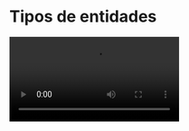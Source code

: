 # Tipos de entidades

<video controls>
    <source src="https://digi21.blob.core.windows.net/videos-ayuda/desarrollo/9.%20Tipos%20de%20entidades.mp4" type="video/mp4">
</video>



